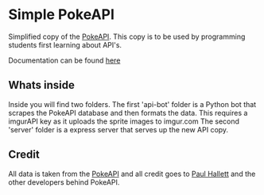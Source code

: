 # Simple PokeAPI
<p>Simplified copy of the <a href="https://pokeapi.co/">PokeAPI</a>. This copy is to be used by programming students first learning about API's.</p>

<p>Documentation can be found <a href="https://jacobtheevans.github.io/simple-pokeapi-docs/#/">here</a></p>

## Whats inside
<p>Inside you will find two folders. The first 'api-bot' folder is a Python bot that scrapes the PokeAPI database and then formats the data. This requires a imgurAPI key as it uploads the sprite images to imgur.com The second 'server' folder is a express server that serves up the new API copy.</p>

## Credit
<p>All data is taken from the <a href="https://pokeapi.co/">PokeAPI</a> and all credit goes to  <a href="https://twitter.com/phalt_">Paul Hallett</a> and the other developers behind PokeAPI.</p>
